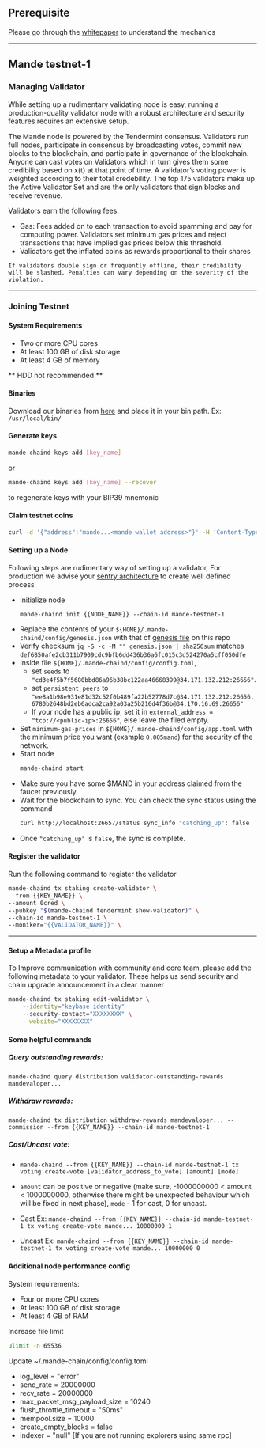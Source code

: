 ## Prerequisite
Please go through the [whitepaper](https://drive.google.com/file/d/17EScDNUlaYT1Xiera20x8rYsmI3ejggj/view) to understand the mechanics

---

## Mande testnet-1

### Managing Validator

While setting up a rudimentary validating node is easy, running a production-quality validator node with a robust architecture and security features requires an extensive setup.

The Mande node is powered by the Tendermint consensus. Validators run full nodes, participate in consensus by broadcasting votes, commit new blocks to the blockchain, and participate in governance of the blockchain. Anyone can cast votes on Validators which in turn gives them some credibility based on x(t) at that point of time. A validator’s voting power is weighted according to their total credebility. The top 175 validators make up the Active Validator Set and are the only validators that sign blocks and receive revenue.

Validators earn the following fees:
- Gas: Fees added on to each transaction to avoid spamming and pay for computing power. Validators set minimum gas prices and reject transactions that have implied gas prices below this threshold.
- Validators get the inflated coins as rewards proportional to their shares

`If validators double sign or frequently offline, their credibility will be slashed. Penalties can vary depending on the severity of the violation.`

---

### Joining Testnet


#### System Requirements

- Two or more CPU cores
- At least 100 GB of disk storage
- At least 4 GB of memory

** HDD not recommended **

#### Binaries

Download our binaries from [here](https://github.com/mande-labs/testnet-1/blob/main/mande-chaind) and place it in your bin path. Ex: `/usr/local/bin/`

#### Generate keys
```bash
mande-chaind keys add [key_name]
```
or
```bash
mande-chaind keys add [key_name] --recover  
```  
 to regenerate keys with your BIP39 mnemonic
 
#### Claim testnet coins
```bash
curl -d '{"address":"mande...<mande wallet address>"}' -H 'Content-Type: application/json' http://35.224.207.121:8080/request
```

#### Setting up a Node
Following steps  are  rudimentary way of setting up a validator, For production we advise your [sentry architecture](https://forum.cosmos.network/t/sentry-node-architecture-overview/454) to create well defined process

* Initialize node
	```shell
	mande-chaind init {{NODE_NAME}} --chain-id mande-testnet-1
	```
* Replace the contents of your `${HOME}/.mande-chaind/config/genesis.json` with that of [genesis file](https://github.com/mande-labs/testnet-1/blob/main/genesis.json) on this repo
* Verify checksum `jq -S -c -M "" genesis.json | sha256sum` matches `def6850afe2cb311b7909cdc9bfb6dd436b36a6fc015c3d524270a5cff050dfe`
* Inside file `${HOME}/.mande-chaind/config/config.toml`, 
  * set `seeds` to `"cd3e4f5b7f5680bbd86a96b38bc122aa46668399@34.171.132.212:26656"`.
  * set `persistent_peers` to `"ee8a1b98e931e81d32c52f0b489fa22b52778d7c@34.171.132.212:26656,6780b2648bd2eb6adca2ca92a03a25b216d4f36b@34.170.16.69:26656"`
  * If your node has a public ip, set it in `external_address = "tcp://<public-ip>:26656"`, else leave the filed empty.
* Set `minimum-gas-prices` in `${HOME}/.mande-chaind/config/app.toml` with the minimum price you want (example `0.005mand`) for the security of the network.
* Start node
	```bash
	mande-chaind start
	```
* Make sure you have some $MAND in your address claimed from the faucet previously.
* Wait for the blockchain to sync. You can check the sync status using the command
	```bash
	curl http://localhost:26657/status sync_info "catching_up": false
	```
* Once `"catching_up"` is `false`, the sync is complete.


#### Register the validator

Run the following command to register the validator  
```bash
mande-chaind tx staking create-validator \
--from {{KEY_NAME}} \
--amount 0cred \
--pubkey "$(mande-chaind tendermint show-validator)" \
--chain-id mande-testnet-1 \
--moniker="{{VALIDATOR_NAME}}" \
```

---


#### Setup a Metadata profile
To Improve  communication with community and core team, please add the following metadata to your validator. These  helps us  send security and chain upgrade announcement in a clear manner

```bash
mande-chaind tx staking edit-validator \
    --identity="keybase identity"
    --security-contact="XXXXXXXX" \
    --website="XXXXXXXX"
```

#### Some helpful commands
##### Query outstanding rewards:
`mande-chaind query distribution validator-outstanding-rewards mandevaloper...`
##### Withdraw rewards:
`mande-chaind tx distribution withdraw-rewards mandevaloper... --commission --from {{KEY_NAME}} --chain-id mande-testnet-1`
##### Cast/Uncast vote:
- `mande-chaind --from {{KEY_NAME}} --chain-id mande-testnet-1 tx voting create-vote [validator_address_to_vote] [amount] [mode]`

- `amount` can be positive or negative (make sure, -1000000000 < amount < 1000000000, otherwise there might be unexpected behaviour which will be fixed in next phase), `mode` - 1 for cast, 0 for uncast.

- Cast Ex: `mande-chaind --from {{KEY_NAME}} --chain-id mande-testnet-1 tx voting create-vote mande... 10000000 1`

- Uncast Ex: `mande-chaind --from {{KEY_NAME}} --chain-id mande-testnet-1 tx voting create-vote mande... 10000000 0`

#### Additional node performance config
System requirements:
- Four or more CPU cores
- At least 100 GB of disk storage
- At least 4 GB of RAM

Increase file limit
```bash
ulimit -n 65536
```

Update ~/.mande-chain/config/config.toml
* log_level = "error"
* send_rate = 20000000
* recv_rate = 20000000
* max_packet_msg_payload_size = 10240
* flush_throttle_timeout = "50ms"
* mempool.size = 10000
* create_empty_blocks = false
* indexer = "null" [If you are not running explorers using same rpc]
